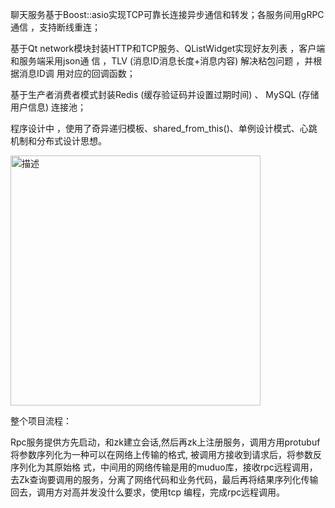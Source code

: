 
聊天服务基于Boost::asio实现TCP可靠长连接异步通信和转发；各服务间用gRPC通信 ，支持断线重连；

基于Qt network模块封装HTTP和TCP服务、QListWidget实现好友列表 ，客户端和服务端采用json通 信 ，TLV  (消息ID消息长度+消息内容)  解决粘包问题 ，并根据消息ID调
用对应的回调函数；

基于生产者消费者模式封装Redis  (缓存验证码并设置过期时间)  、  MySQL  (存储用户信息)  连接池；   

程序设计中 ，使用了奇异递归模板、shared_from_this()、单例设计模式、心跳机制和分布式设计思想。

<img src="https://github.com/user-attachments/assets/ac6b9bd2-06d7-4aee-a3cc-03080f86a791" alt="描述" width="400" height="400">

整个项目流程：

Rpc服务提供方先启动，和zk建立会话,然后再zk上注册服务，调用方用protubuf将参数序列化为一种可以在网络上传输的格式, 被调用方接收到请求后，将参数反序列化为其原始格
式，中间用的网络传输是用的muduo库，接收rpc远程调用，去Zk查询要调用的服务，分离了网络代码和业务代码，最后再将结果序列化传输回去，调用方对高并发没什么要求，使用tcp
编程，完成rpc远程调用。




